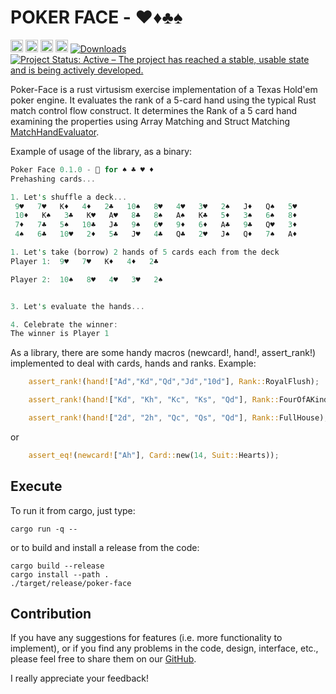 POKER FACE - ♥️♦️♣️♠️
===========================

[<img alt="github" src="https://img.shields.io/badge/github-davassi/davassi?style=for-the-badge&labelColor=555555&logo=github" height="20">](https://github.com/davassi/poker-face)
[<img alt="build status" src="https://github.com/davassi/poker-face/actions/workflows/rust.yml/badge.svg" height="20">](https://github.com/davassi/poker-face/actions?query=branch%3Amaster)
[<img alt="crates.io" src="https://img.shields.io/crates/v/poker-face.svg?style=for-the-badge&color=fc8d62&logo=rust" height="20">](https://crates.io/crates/poker-face)
[<img alt="docs.rs" src="https://img.shields.io/docsrs/poker-face?style=for-the-badge&labelColor=555555&logo=docs.rs" height="20">](https://docs.rs/poker-face)
[![Downloads](https://img.shields.io/crates/d/poker-face.svg)](https://crates.io/crates/poker-face)
[![Project Status: Active – The project has reached a stable, usable state and is being actively developed.](https://www.repostatus.org/badges/latest/active.svg)](https://www.repostatus.org/#active)
 
Poker-Face is a rust virtusism exercise implementation of a Texas Hold'em poker engine. It evaluates the rank of a 5-card hand using the typical Rust match control flow construct. 
It determines the Rank of a 5 card hand examining the properties using Array Matching and Struct Matching [MatchHandEvaluator](https://github.com/davassi/poker-face/blob/master/src/match_evaluator.rs).

Example of usage of the library, as a binary:

```rust
Poker Face 0.1.0 - 🦀 for ♠️ ♣️ ♥️ ♦️
Prehashing cards...

1. Let's shuffle a deck...
 9♥️   7♥️   K♦️   4♦️   2♣️   10♠️   8♥️   4♥️   3♥️   2♠️   J♦️   Q♠️   5♥️  
 10♦️   K♠️   3♣️   K♥️   A♥️   8♣️   8♠️   A♠️   K♣️   5♦️   3♠️   6♠️   8♦️  
 7♦️   7♣️   5♠️   10♣️   J♣️   9♠️   6♥️   9♦️   6♦️   A♣️   9♣️   Q♥️   3♦️  
 4♠️   6♣️   10♥️   2♦️   5♣️   J♥️   4♣️   Q♣️   2♥️   J♠️   Q♦️   7♠️   A♦️  

1. Let's take (borrow) 2 hands of 5 cards each from the deck
Player 1:  9♥️   7♥️   K♦️   4♦️   2♣️  

Player 2:  10♠️   8♥️   4♥️   3♥️   2♠️  


3. Let's evaluate the hands...

4. Celebrate the winner:
The winner is Player 1

```

As a library, there are some handy macros (newcard!, hand!, assert_rank!) implemented to deal with cards, hands and ranks. Example:

```rust
    assert_rank!(hand!["Ad","Kd","Qd","Jd","10d"], Rank::RoyalFlush);

    assert_rank!(hand!["Kd", "Kh", "Kc", "Ks", "Qd"], Rank::FourOfAKind);

    assert_rank!(hand!["2d", "2h", "Qc", "Qs", "Qd"], Rank::FullHouse);
```

or 

```rust
    assert_eq!(newcard!["Ah"], Card::new(14, Suit::Hearts));
```

## Execute

To run it from cargo, just type:

```console
cargo run -q -- 
```

or to build and install a release from the code:

```console
cargo build --release
cargo install --path .
./target/release/poker-face
```

## Contribution

If you have any suggestions for features (i.e. more functionality to implement), or if you find any problems in the code, design, interface, etc., please feel free to share them on our [GitHub](https://github.com/davassi/poker-face/issues).

I really appreciate your feedback!